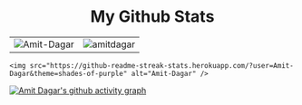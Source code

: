 

<div align="center">
   <h1 align="center">My Github Stats</h1>
</div>

<table>
  <tr>
     <td><img align="center" src="https://github-readme-stats.vercel.app/api?username=Amit-Dagar&show_icons=true&theme=dracula" alt="Amit-Dagar" /></td>
     <td><img src="https://github-readme-stats.vercel.app/api/top-langs?username=Amit-Dagar&show_icons=true&theme=dark&locale=en&layout=compact" alt="amitdagar" /></td>
  </tr>
</table>
   
    <img src="https://github-readme-streak-stats.herokuapp.com/?user=Amit-Dagar&theme=shades-of-purple" alt="Amit-Dagar" />

 [![Amit Dagar's github activity graph](https://activity-graph.herokuapp.com/graph?username=Amit-Dagar&theme=react-dark)](https://github.com/Amit-Dagar/github-readme-activity-graph)
   
